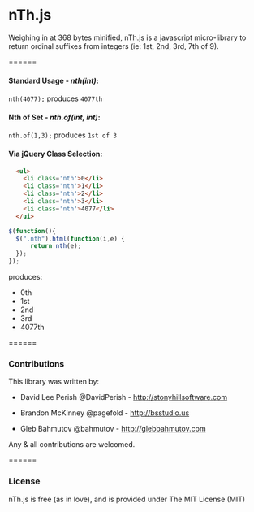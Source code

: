 nTh.js
======

Weighing in at 368 bytes minified, nTh.js is a javascript micro-library to return ordinal suffixes from integers (ie: 1st, 2nd, 3rd, 7th of 9).

======

#### Standard Usage - _nth(int)_:
`nth(4077);` produces `4077th`

#### Nth of Set - _nth.of(int, int)_:
`nth.of(1,3);` produces `1st of 3`

#### Via jQuery Class Selection:
``` html
  <ul>
    <li class='nth'>0</li>
    <li class='nth'>1</li>
    <li class='nth'>2</li>
    <li class='nth'>3</li>
    <li class='nth'>4077</li>
  </ui>
```
``` javascript
$(function(){
  $(".nth").html(function(i,e) {
      return nth(e);
  });
});
```
produces:
<ul>
  <li>0th</li>
  <li>1st</li>
  <li>2nd</li>
  <li>3rd</li>
  <li>4077th</li>
</ul>

======
### Contributions
This library was written by:
- David Lee Perish @DavidPerish - http://stonyhillsoftware.com

- Brandon McKinney @pagefold - http://bsstudio.us

- Gleb Bahmutov @bahmutov - http://glebbahmutov.com

Any & all contributions are welcomed.

======
### License

nTh.js is free (as in love), and is provided under The MIT License (MIT)


